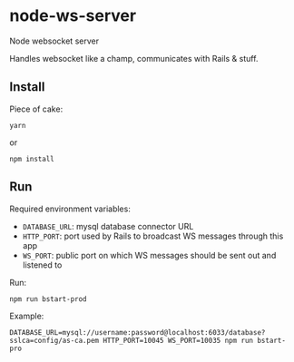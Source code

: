 # node-ws-server

Node websocket server

Handles websocket like a champ, communicates with Rails & stuff.

## Install

Piece of cake:

`yarn`

or

`npm install`

## Run

Required environment variables:

- `DATABASE_URL`: mysql database connector URL
- `HTTP_PORT`: port used by Rails to broadcast WS messages through this app
- `WS_PORT`: public port on which WS messages should be sent out and listened to

Run:

`npm run bstart-prod`

Example:

```
DATABASE_URL=mysql://username:password@localhost:6033/database?sslca=config/as-ca.pem HTTP_PORT=10045 WS_PORT=10035 npm run bstart-pro
```


